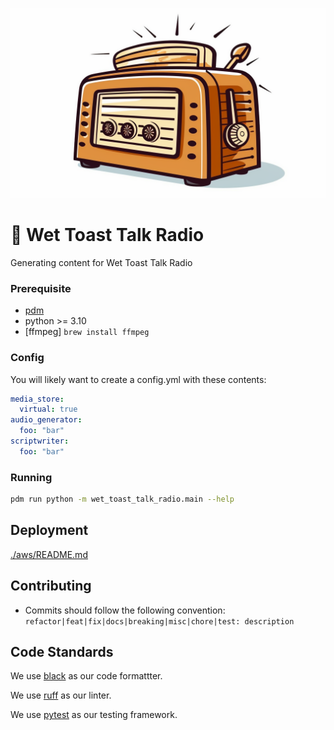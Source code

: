 ![Wet Toast Talk Radio logo](resources/wttr-logo-thin.png)

# :bread: Wet Toast Talk Radio

Generating content for Wet Toast Talk Radio

### Prerequisite

- [pdm](https://pdm.fming.dev/latest/)
- python >= 3.10
- [ffmpeg] `brew install ffmpeg`

### Config

You will likely want to create a config.yml with these contents:

```yaml
media_store:
  virtual: true
audio_generator:
  foo: "bar"
scriptwriter:
  foo: "bar"
```

### Running

```bash
pdm run python -m wet_toast_talk_radio.main --help
```

## Deployment

[./aws/README.md](./aws/README.md)

## Contributing

- Commits should follow the following convention:  `refactor|feat|fix|docs|breaking|misc|chore|test: description`


## Code Standards

We use [black](https://github.com/psf/black) as our code formattter.

We use [ruff](https://beta.ruff.rs/docs/) as our linter.

We use [pytest](https://docs.pytest.org/en/6.2.x/) as our testing framework.

